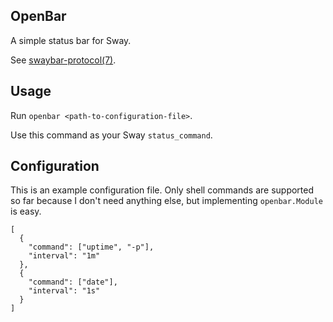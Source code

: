 ## OpenBar

A simple status bar for Sway.

See [swaybar-protocol(7)](https://man.archlinux.org/man/swaybar-protocol.7.en).

## Usage

Run `openbar <path-to-configuration-file>`.

Use this command as your Sway `status_command`.

## Configuration

This is an example configuration file.
Only shell commands are supported so far because I don't need anything else, but implementing `openbar.Module` is easy.

```
[
  {
    "command": ["uptime", "-p"],
    "interval": "1m"
  },
  {
    "command": ["date"],
    "interval": "1s"
  }
]
```
